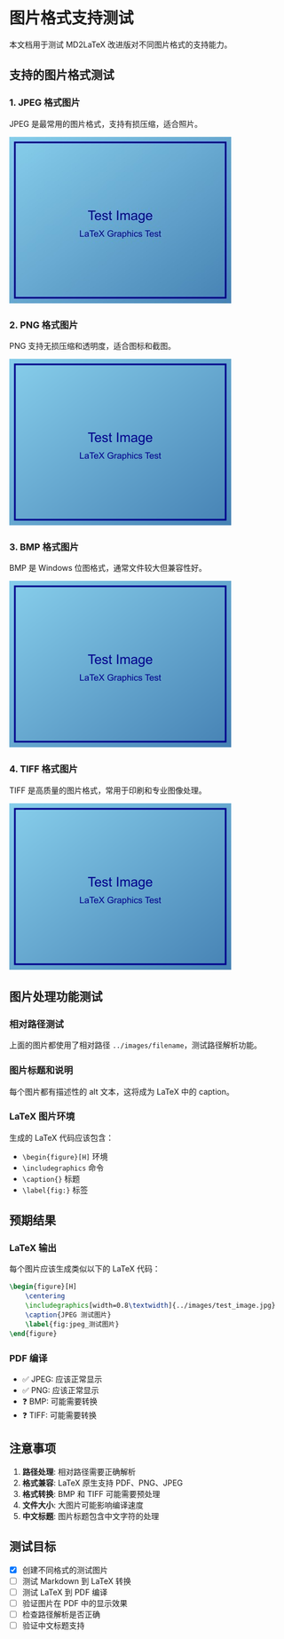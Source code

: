 # 图片格式支持测试

本文档用于测试 MD2LaTeX 改进版对不同图片格式的支持能力。

## 支持的图片格式测试

### 1. JPEG 格式图片

JPEG 是最常用的图片格式，支持有损压缩，适合照片。

![JPEG 测试图片](../images/test_image.jpg)

### 2. PNG 格式图片

PNG 支持无损压缩和透明度，适合图标和截图。

![PNG 测试图片](../images/test_image.png)

### 3. BMP 格式图片

BMP 是 Windows 位图格式，通常文件较大但兼容性好。

![BMP 测试图片](../images/test_image.bmp)

### 4. TIFF 格式图片

TIFF 是高质量的图片格式，常用于印刷和专业图像处理。

![TIFF 测试图片](../images/test_image.tiff)

## 图片处理功能测试

### 相对路径测试

上面的图片都使用了相对路径 `../images/filename`，测试路径解析功能。

### 图片标题和说明

每个图片都有描述性的 alt 文本，这将成为 LaTeX 中的 caption。

### LaTeX 图片环境

生成的 LaTeX 代码应该包含：
- `\begin{figure}[H]` 环境
- `\includegraphics` 命令
- `\caption{}` 标题
- `\label{fig:}` 标签

## 预期结果

### LaTeX 输出
每个图片应该生成类似以下的 LaTeX 代码：

```latex
\begin{figure}[H]
    \centering
    \includegraphics[width=0.8\textwidth]{../images/test_image.jpg}
    \caption{JPEG 测试图片}
    \label{fig:jpeg_测试图片}
\end{figure}
```

### PDF 编译
- ✅ JPEG: 应该正常显示
- ✅ PNG: 应该正常显示  
- ❓ BMP: 可能需要转换
- ❓ TIFF: 可能需要转换

## 注意事项

1. **路径处理**: 相对路径需要正确解析
2. **格式兼容**: LaTeX 原生支持 PDF、PNG、JPEG
3. **格式转换**: BMP 和 TIFF 可能需要预处理
4. **文件大小**: 大图片可能影响编译速度
5. **中文标题**: 图片标题包含中文字符的处理

## 测试目标

- [x] 创建不同格式的测试图片
- [ ] 测试 Markdown 到 LaTeX 转换
- [ ] 测试 LaTeX 到 PDF 编译
- [ ] 验证图片在 PDF 中的显示效果
- [ ] 检查路径解析是否正确
- [ ] 验证中文标题支持
